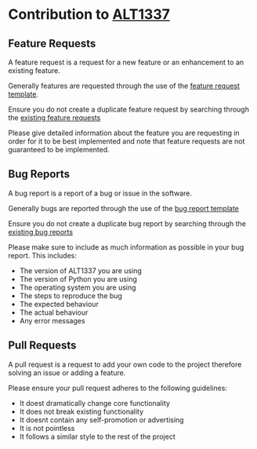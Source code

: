 # Contribution to [ALT1337](https://github.com/Altgt1337/ALT1337)

## Feature Requests

A feature request is a request for a new feature or an enhancement to an existing feature. 

Generally features are requested through the use of the [feature request template](https://github.com/Altgt1337/ALT1337/blob/main/.github/ISSUE_TEMPLATE/feature_request.md).

Ensure you do not create a duplicate feature request by searching through the [existing feature requests](https://github.com/Altgt1337/ALT1337/issues?q=is%3Aissue+label%3Aenhancement++%5BFEAT.%5D+)

Please give detailed information about the feature you are requesting in order for it to be best implemented and note that feature requests are not guaranteed to be implemented.

## Bug Reports

A bug report is a report of a bug or issue in the software.

Generally bugs are reported through the use of the [bug report template](https://github.com/Altgt1337/ALT1337/blob/main/.github/ISSUE_TEMPLATE/bug_report.md)

Ensure you do not create a duplicate bug report by searching through the [existing bug reports](https://github.com/Altgt1337/ALT1337/issues?q=is%3Aissue+is%3Aclosed+label%3Abug)

Please make sure to include as much information as possible in your bug report. This includes:

- The version of ALT1337 you are using
- The version of Python you are using
- The operating system you are using
- The steps to reproduce the bug
- The expected behaviour
- The actual behaviour
- Any error messages

## Pull Requests

A pull request is a request to add your own code to the project therefore solving an issue or adding a feature.

Please ensure your pull request adheres to the following guidelines:
- It doest dramatically change core functionality
- It does not break existing functionality
- It doesnt contain any self-promotion or advertising
- It is not pointless
- It follows a similar style to the rest of the project